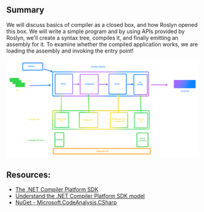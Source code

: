 ## Summary

We will discuss basics of compiler as a closed box, and how Roslyn opened this box. We will write a simple program and
by using APIs provided by Roslyn, we'll create a syntax tree, compiles it, and finally emitting an assembly for it. To
examine whether the compiled application works, we are loading the assembly and invoking the entry point!

![Compiler & Roslyn](./assets/compiler-roslyn.png)

## Resources:

* [The .NET Compiler Platform SDK](https://learn.microsoft.com/en-us/dotnet/csharp/roslyn-sdk/)
* [Understand the .NET Compiler Platform SDK model](https://learn.microsoft.com/en-us/dotnet/csharp/roslyn-sdk/compiler-api-model)
* [NuGet - Microsoft.CodeAnalysis.CSharp](https://www.nuget.org/packages/microsoft.codeanalysis.csharp/)
